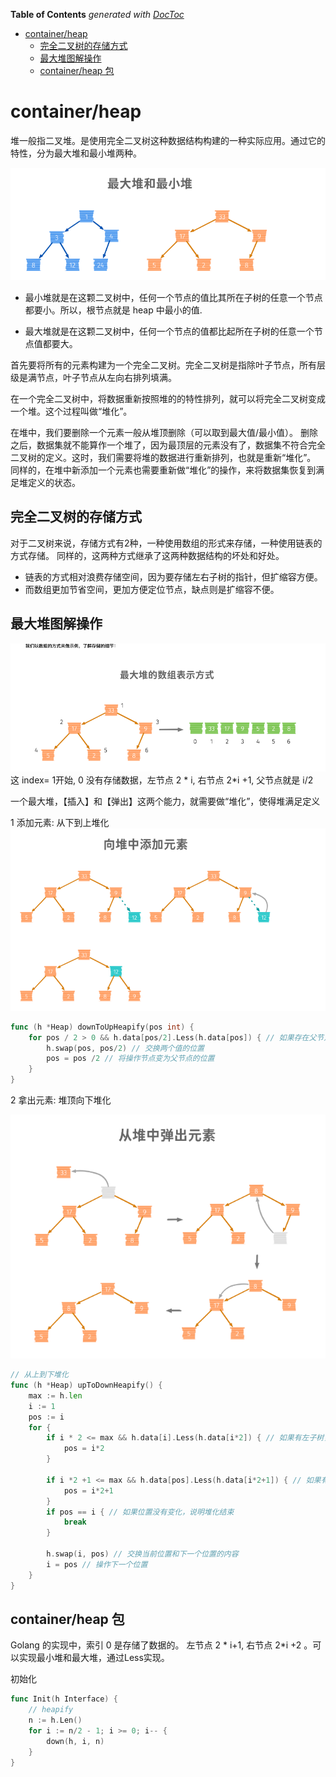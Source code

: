 <!-- START doctoc generated TOC please keep comment here to allow auto update -->
<!-- DON'T EDIT THIS SECTION, INSTEAD RE-RUN doctoc TO UPDATE -->
**Table of Contents**  *generated with [DocToc](https://github.com/thlorenz/doctoc)*

- [container/heap](#containerheap)
  - [完全二叉树的存储方式](#%E5%AE%8C%E5%85%A8%E4%BA%8C%E5%8F%89%E6%A0%91%E7%9A%84%E5%AD%98%E5%82%A8%E6%96%B9%E5%BC%8F)
  - [最大堆图解操作](#%E6%9C%80%E5%A4%A7%E5%A0%86%E5%9B%BE%E8%A7%A3%E6%93%8D%E4%BD%9C)
  - [container/heap 包](#containerheap-%E5%8C%85)

<!-- END doctoc generated TOC please keep comment here to allow auto update -->

# container/heap

堆一般指二叉堆。是使用完全二叉树这种数据结构构建的一种实际应用。通过它的特性，分为最大堆和最小堆两种。

![](.heap_images/heap_max_and_min.png)

- 最小堆就是在这颗二叉树中，任何一个节点的值比其所在子树的任意一个节点都要小。所以，根节点就是 heap 中最小的值.

- 最大堆就是在这颗二叉树中，任何一个节点的值都比起所在子树的任意一个节点值都要大。


首先要将所有的元素构建为一个完全二叉树。完全二叉树是指除叶子节点，所有层级是满节点，叶子节点从左向右排列填满。

在一个完全二叉树中，将数据重新按照堆的的特性排列，就可以将完全二叉树变成一个堆。这个过程叫做“堆化”。

在堆中，我们要删除一个元素一般从堆顶删除（可以取到最大值/最小值）。
删除之后，数据集就不能算作一个堆了，因为最顶层的元素没有了，数据集不符合完全二叉树的定义。这时，我们需要将堆的数据进行重新排列，也就是重新“堆化”。
同样的，在堆中新添加一个元素也需要重新做“堆化”的操作，来将数据集恢复到满足堆定义的状态。


## 完全二叉树的存储方式

对于二叉树来说，存储方式有2种，一种使用数组的形式来存储，一种使用链表的方式存储。
同样的，这两种方式继承了这两种数据结构的坏处和好处。
- 链表的方式相对浪费存储空间，因为要存储左右子树的指针，但扩缩容方便。
- 而数组更加节省空间，更加方便定位节点，缺点则是扩缩容不便。



## 最大堆图解操作

![](.heap_images/full_x_tree.png)
这 index= 1开始, 0 没有存储数据，左节点 2 * i, 右节点 2*i +1, 父节点就是 i/2


一个最大堆，【插入】和【弹出】这两个能力，就需要做“堆化”，使得堆满足定义

1 添加元素: 从下到上堆化
![](.heap_images/heap_push.png)

```go
func (h *Heap) downToUpHeapify(pos int) {
    for pos / 2 > 0 && h.data[pos/2].Less(h.data[pos]) { // 如果存在父节点 & 值大于父节点
        h.swap(pos, pos/2) // 交换两个值的位置
        pos = pos /2 // 将操作节点变为父节点的位置
    }
}
```

2 拿出元素: 堆顶向下堆化

![](.heap_images/heap_pop.png)
```go
// 从上到下堆化
func (h *Heap) upToDownHeapify() {
    max := h.len
    i := 1
    pos := i
    for {
        if i * 2 <= max && h.data[i].Less(h.data[i*2]) { // 如果有左子树，且自己小于左子树
            pos = i*2 
        }

        if i *2 +1 <= max && h.data[pos].Less(h.data[i*2+1]) { // 如果有右子树，且自己小于右子树
            pos = i*2+1
        }
        if pos == i { // 如果位置没有变化，说明堆化结束
            break
        }

        h.swap(i, pos) // 交换当前位置和下一个位置的内容
        i = pos // 操作下一个位置
    }
}

```


## container/heap 包
Golang 的实现中，索引 0 是存储了数据的。 左节点 2 * i+1, 右节点 2*i +2 。可以实现最小堆和最大堆，通过Less实现。


初始化
```go
func Init(h Interface) {
	// heapify
	n := h.Len()
	for i := n/2 - 1; i >= 0; i-- {
		down(h, i, n)
	}
}
```



